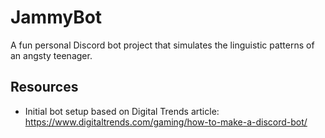 # JammyBot
A fun personal Discord bot project that simulates the linguistic patterns of an angsty teenager.

## Resources
* Initial bot setup based on Digital Trends article: https://www.digitaltrends.com/gaming/how-to-make-a-discord-bot/
